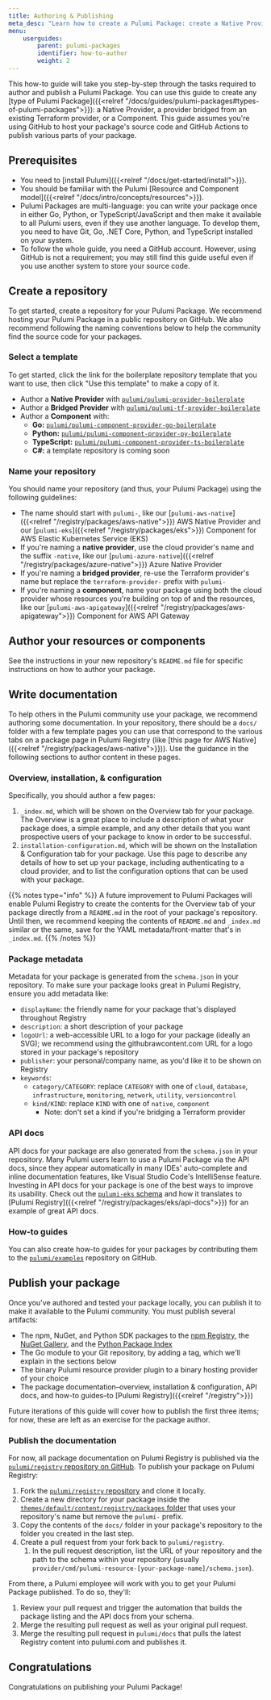 ```yaml
---
title: Authoring & Publishing
meta_desc: "Learn how to create a Pulumi Package: create a Native Provider, author a Component, or bridge a Terraform provider into the Pulumi ecosystem."
menu:
    userguides:
        parent: pulumi-packages
        identifier: how-to-author
        weight: 2
---
```


This how-to guide will take you step-by-step through the tasks required to author and publish a Pulumi Package. You can use this guide to create any [type of Pulumi Package]({{<relref "/docs/guides/pulumi-packages#types-of-pulumi-packages">}}): a Native Provider, a provider bridged from an existing Terraform provider, or a Component. This guide assumes you're using GitHub to host your package's source code and GitHub Actions to publish various parts of your package.

## Prerequisites

- You need to [install Pulumi]({{<relref "/docs/get-started/install">}}).
- You should be familiar with the Pulumi [Resource and Component model]({{<relref "/docs/intro/concepts/resources">}}).
- Pulumi Packages are multi-language: you can write your package once in either Go, Python, or TypeScript/JavaScript and then make it available to all Pulumi users, even if they use another language. To develop them, you need to have Git, Go, .NET Core, Python, and TypeScript installed on your system.
- To follow the whole guide, you need a GitHub account. However, using GitHub is not a requirement; you may still find this guide useful even if you use another system to store your source code.

## Create a repository

To get started, create a repository for your Pulumi Package. We recommend hosting your Pulumi Package in a public repository on GitHub. We also recommend following the naming conventions below to help the community find the source code for your packages.

### Select a template

To get started, click the link for the boilerplate repository template that you want to use, then click "Use this template" to make a copy of it.

- Author a **Native Provider** with [`pulumi/pulumi-provider-boilerplate`](https://github.com/pulumi/pulumi-provider-boilerplate)
- Author a **Bridged Provider** with [`pulumi/pulumi-tf-provider-boilerplate`](https://github.com/pulumi/pulumi-tf-provider-boilerplate)
- Author a **Component** with:
  - **Go:** [`pulumi/pulumi-component-provider-go-boilerplate`](https://github.com/pulumi/pulumi-component-provider-go-boilerplate)
  - **Python:** [`pulumi/pulumi-component-provider-py-boilerplate`](https://github.com/pulumi/pulumi-component-provider-py-boilerplate)
  - **TypeScript:** [`pulumi/pulumi-component-provider-ts-boilerplate`](https://github.com/pulumi/pulumi-component-provider-ts-boilerplate)
  - **C#:** a template repository is coming soon

### Name your repository

You should name your repository (and thus, your Pulumi Package) using the following guidelines:

- The name should start with `pulumi-`, like our [`pulumi-aws-native`]({{<relref "/registry/packages/aws-native">}}) AWS Native Provider and our [`pulumi-eks`]({{<relref "/registry/packages/eks">}}) Component for AWS Elastic Kubernetes Service (EKS)
- If you're naming a **native provider**, use the cloud provider's name and the suffix `-native`, like our [`pulumi-azure-native`]({{<relref "/registry/packages/azure-native">}}) Azure Native Provider
- If you're naming a **bridged provider**, re-use the Terraform provider's name but replace the `terraform-provider-` prefix with `pulumi-`
- If you're naming a **component**, name your package using both the cloud provider whose resources you're building on top of and the resources, like our [`pulumi-aws-apigateway`]({{<relref "/registry/packages/aws-apigateway">}}) Component for AWS API Gateway

## Author your resources or components

See the instructions in your new repository's `README.md` file for specific instructions on how to author your package.

## Write documentation

To help others in the Pulumi community use your package, we recommend authoring some documentation. In your repository, there should be a `docs/` folder with a few template pages you can use that correspond to the various tabs on a package page in Pulumi Registry (like [this page for AWS Native]({{<relref "/registry/packages/aws-native">}})). Use the guidance in the following sections to author content in these pages.

### Overview, installation, & configuration

Specifically, you should author a few pages:

1. `_index.md`, which will be shown on the Overview tab for your package. The Overview is a great place to include a description of what your package does, a simple example, and any other details that you want prospective users of your package to know in order to be successful.
1. `installation-configuration.md`, which will be shown on the Installation & Configuration tab for your package. Use this page to describe any details of how to set up your package, including authenticating to a cloud provider, and to list the configuration options that can be used with your package.

{{% notes type="info" %}}
A future improvement to Pulumi Packages will enable Pulumi Registry to create the contents for the Overview tab of your package directly from a `README.md` in the root of your package's repository. Until then, we recommend keeping the contents of `README.md` and `_index.md` similar or the same, save for the YAML metadata/front-matter that's in `_index.md`.
{{% /notes %}}

### Package metadata

Metadata for your package is generated from the `schema.json` in your repository. To make sure your package looks great in Pulumi Registry, ensure you add metadata like:

- `displayName`: the friendly name for your package that's displayed throughout Registry
- `description`: a short description of your package
- `logoUrl`: a web-accessible URL to a logo for your package (ideally an SVG); we recommend using the githubrawcontent.com URL for a logo stored in your package's repository
- `publisher`: your personal/company name, as you'd like it to be shown on Registry
- `keywords`:
  - `category/CATEGORY`: replace `CATEGORY` with one of `cloud`, `database`, `infrastructure`, `monitoring`, `network`, `utility`, `versioncontrol`
  - `kind/KIND`: replace `KIND` with one of `native`, `component`
    - Note: don't set a kind if you're bridging a Terraform provider

### API docs

API docs for your package are also generated from the `schema.json` in your repository. Many Pulumi users learn to use a Pulumi Package via the API docs, since they appear automatically in many IDEs' auto-complete and inline documentation features, like Visual Studio Code's IntelliSense feature. Investing in API docs for your package is one of the best ways to improve its usability. Check out the [`pulumi-eks` schema](https://github.com/pulumi/pulumi-eks/blob/master/provider/cmd/pulumi-resource-eks/schema.json) and how it translates to [Pulumi Registry]({{<relref "/registry/packages/eks/api-docs">}}) for an example of great API docs.

### How-to guides

You can also create how-to guides for your packages by contributing them to the [`pulumi/examples`](https://github.com/pulumi/examples) repository on GitHub.

## Publish your package

Once you've authored and tested your package locally, you can publish it to make it available to the Pulumi community. You must publish several artifacts:

- The npm, NuGet, and Python SDK packages to the [npm Registry](https://npmjs.com), the [NuGet Gallery](https://nuget.org), and the [Python Package Index](https://pypi.org)
- The Go module to your Git repository, by adding a tag, which we'll explain in the sections below
- The binary Pulumi resource provider plugin to a binary hosting provider of your choice
- The package documentation–overview, installation & configuration, API docs, and how-to guides–to [Pulumi Registry]({{<relref "/registry">}})

Future iterations of this guide will cover how to publish the first three items; for now, these are left as an exercise for the package author.

### Publish the documentation

For now, all package documentation on Pulumi Registry is published via the [`pulumi/registry` repository on GitHub](https://github.com/pulumi/registry). To publish your package on Pulumi Registry:

1. Fork the [`pulumi/registry` repository](https://github.com/pulumi/registry) and clone it locally.
1. Create a new directory for your package inside the [`themes/default/content/registry/packages` folder](https://github.com/pulumi/registry/tree/master/themes/default/content/registry/packages) that uses your repository's name but remove the `pulumi-` prefix.
1. Copy the contents of the `docs/` folder in your package's repository to the folder you created in the last step.
1. Create a pull request from your fork back to `pulumi/registry`.
    1. In the pull request description, list the URL of your repository and the path to the schema within your repository (usually `provider/cmd/pulumi-resource-[your-package-name]/schema.json`).

From there, a Pulumi employee will work with you to get your Pulumi Package published. To do so, they'll:

1. Review your pull request and trigger the automation that builds the package listing and the API docs from your schema.
1. Merge the resulting pull request as well as your original pull request.
1. Merge the resulting pull request in `pulumi/docs` that pulls the latest Registry content into pulumi.com and publishes it.

## Congratulations

Congratulations on publishing your Pulumi Package!
